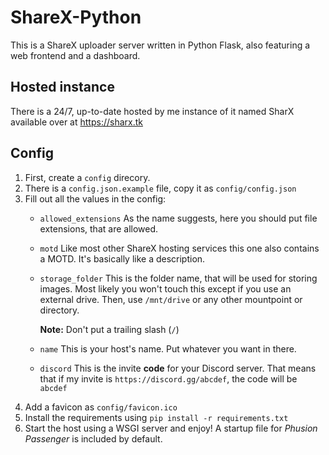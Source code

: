 # ShareX-Python
This is a ShareX uploader server written in Python Flask, also featuring a web frontend and a dashboard.
## Hosted instance
There is a 24/7, up-to-date hosted by me instance of it named SharX available over at https://sharx.tk
## Config
1. First, create a `config` direcory.
2. There is a `config.json.example` file, copy it as `config/config.json`
3. Fill out all the values in the config:
    - `allowed_extensions`
        As the name suggests, here you should put file extensions, that are allowed.
    - `motd`
        Like most other ShareX hosting services this one also contains a MOTD. It's basically like a description.
    - `storage_folder`
        This is the folder name, that will be used for storing images. Most likely you won't touch this except if you use an external drive. Then, use `/mnt/drive` or any other mountpoint or directory.

        **Note:** Don't put a trailing slash (`/`)
    - `name`
        This is your host's name. Put whatever you want in there.
    - `discord`
        This is the invite **code** for your Discord server. That means that if my invite is `https://discord.gg/abcdef`, the code will be `abcdef`
4. Add a favicon as `config/favicon.ico`
5. Install the requirements using `pip install -r requirements.txt`
6. Start the host using a WSGI server and enjoy! A startup file for *Phusion Passenger* is included by default.

